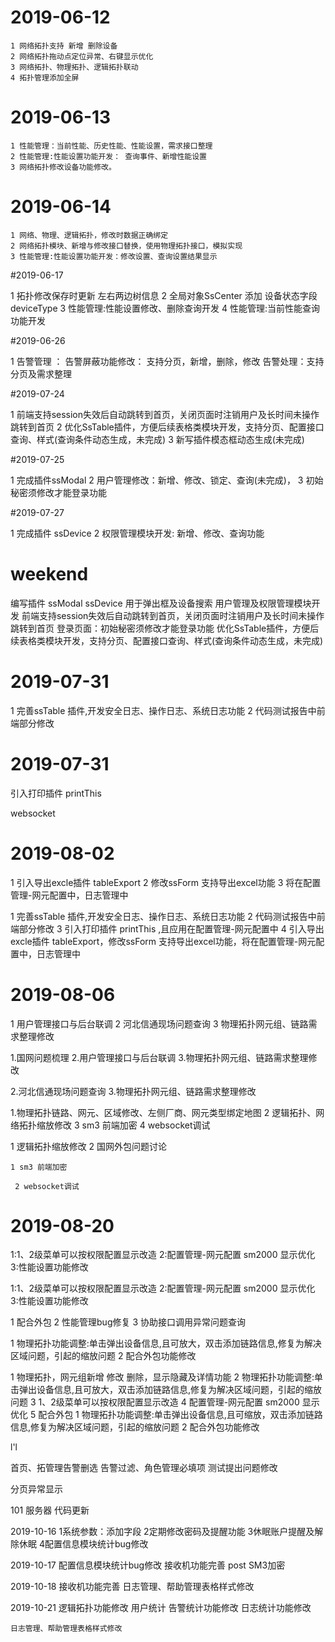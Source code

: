 # 2019-06-12
    1 网络拓扑支持 新增 删除设备
    2 网络拓扑拖动点定位异常、右键显示优化
    3 网络拓扑、物理拓扑、逻辑拓扑联动
    4 拓扑管理添加全屏


# 2019-06-13
    1 性能管理：当前性能、历史性能、性能设置，需求接口整理
    2 性能管理:性能设置功能开发： 查询事件、新增性能设置
    3 网络拓扑修改设备功能修改。



# 2019-06-14
    1 网络、物理、逻辑拓扑，修改时数据正确绑定
    2 网络拓扑模块、新增与修改接口替换，使用物理拓扑接口，模拟实现
    3 性能管理:性能设置功能开发：修改设置、查询设置结果显示
        


#2019-06-17

1 拓扑修改保存时更新 左右两边树信息
2 全局对象SsCenter 添加 设备状态字段 deviceType
3 性能管理:性能设置修改、删除查询开发
4 性能管理:当前性能查询功能开发




#2019-06-26

1  告警管理 ： 告警屏蔽功能修改： 支持分页，新增，删除，修改
              告警处理：支持分页及需求整理



#2019-07-24

1 前端支持session失效后自动跳转到首页，关闭页面时注销用户及长时间未操作跳转到首页
2 优化SsTable插件，方便后续表格类模块开发，支持分页、配置接口查询、样式(查询条件动态生成，未完成)
3 新写插件模态框动态生成(未完成)



#2019-07-25

1 完成插件ssModal 
2 用户管理修改：新增、修改、锁定、查询(未完成)，
3 初始秘密须修改才能登录功能




#2019-07-27

1 完成插件 ssDevice 
2 权限管理模块开发: 新增、修改、查询功能


# weekend 

编写插件  ssModal  ssDevice 用于弹出框及设备搜索
用户管理及权限管理模块开发
前端支持session失效后自动跳转到首页，关闭页面时注销用户及长时间未操作跳转到首页
登录页面：初始秘密须修改才能登录功能
优化SsTable插件，方便后续表格类模块开发，支持分页、配置接口查询、样式(查询条件动态生成，未完成)



# 2019-07-31

1 完善ssTable 插件,开发安全日志、操作日志、系统日志功能
2 代码测试报告中前端部分修改




# 2019-07-31
 引入打印插件 printThis 
 
 websocket 


 
# 2019-08-02

 1 引入导出excle插件 tableExport 
 2 修改ssForm 支持导出excel功能
 3 将在配置管理-网元配置中，日志管理中
    


1 完善ssTable 插件,开发安全日志、操作日志、系统日志功能
2 代码测试报告中前端部分修改
3 引入打印插件 printThis ,且应用在配置管理-网元配置中
4 引入导出excle插件 tableExport，修改ssForm 支持导出excel功能，将在配置管理-网元配置中，日志管理中
    



# 2019-08-06

1 用户管理接口与后台联调
2 河北信通现场问题查询
3 物理拓扑网元组、链路需求整理修改





1.国网问题梳理
2.用户管理接口与后台联调
3.物理拓扑网元组、链路需求整理修改



2.河北信通现场问题查询
3.物理拓扑网元组、链路需求整理修改




1.物理拓扑链路、网元、区域修改、左侧厂商、网元类型绑定地图
2 逻辑拓扑、网络拓扑缩放修改
3 sm3 前端加密
4 websocket调试

1 逻辑拓扑缩放修改
2 国网外包问题讨论

 	1 sm3 前端加密

     2 websocket调试



# 2019-08-20

1:1、2级菜单可以按权限配置显示改造
2:配置管理-网元配置 sm2000 显示优化
3:性能设置功能修改





1:1、2级菜单可以按权限配置显示改造
2:配置管理-网元配置 sm2000 显示优化
3:性能设置功能修改



1 配合外包
2 性能管理bug修复
3 协助接口调用异常问题查询



1 物理拓扑功能调整:单击弹出设备信息,且可放大，双击添加链路信息,修复为解决区域问题，引起的缩放问题
2 配合外包功能修改



1 物理拓扑，网元组新增 修改 删除，显示隐藏及详情功能 2 物理拓扑功能调整:单击弹出设备信息,且可放大，双击添加链路信息,修复为解决区域问题，引起的缩放问题 3 1、2级菜单可以按权限配置显示改造 4 配置管理-网元配置 sm2000 显示优化 5 配合外包
1 物理拓扑功能调整:单击弹出设备信息,且可缩放，双击添加链路信息,修复为解决区域问题，引起的缩放问题
2 配合外包功能修改



l'l


首页、拓管理告警删选
告警过滤、角色管理必填项
测试提出问题修改



分页异常显示

101 服务器 代码更新


2019-10-16
    1系统参数：添加字段
    2定期修改密码及提醒功能
    3休眠账户提醒及解除休眠
    4配置信息模块统计bug修改


2019-10-17
    配置信息模块统计bug修改
    接收机功能完善
    post SM3加密 



2019-10-18
    接收机功能完善
    日志管理、帮助管理表格样式修改


2019-10-21
    逻辑拓扑功能修改
    用户统计
    告警统计功能修改
    日志统计功能修改
    
    日志管理、帮助管理表格样式修改





